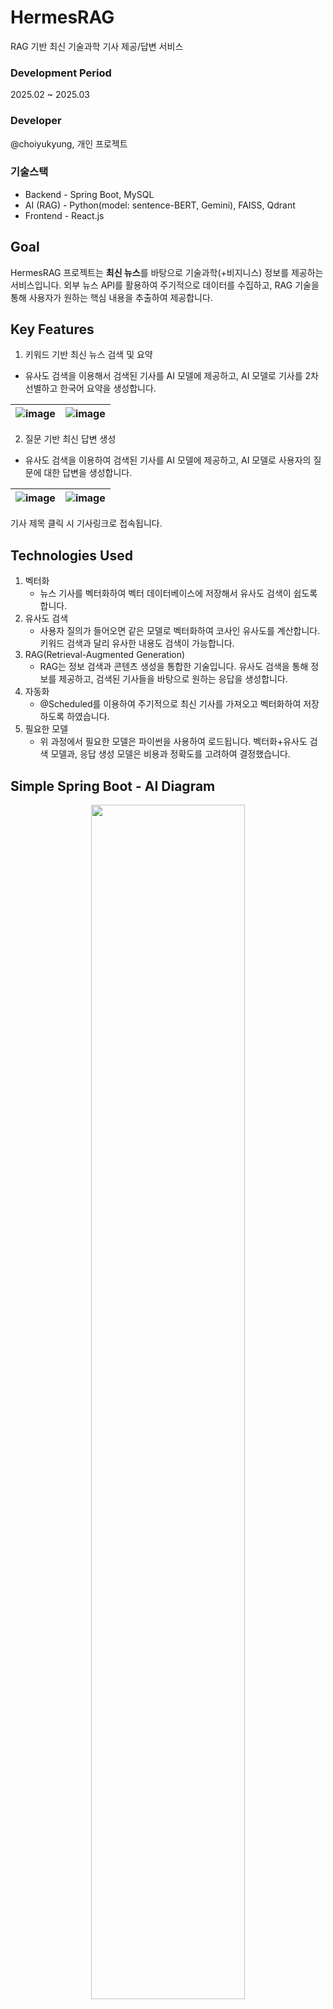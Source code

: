 # HermesRAG
RAG 기반 최신 기술과학 기사 제공/답변 서비스

### Development Period
2025.02 ~ 2025.03
### Developer
@choiyukyung, 개인 프로젝트
### 기술스택
- Backend - Spring Boot, MySQL
- AI (RAG) - Python(model: sentence-BERT, Gemini), FAISS, Qdrant
- Frontend - React.js

## Goal
HermesRAG 프로젝트는 **최신 뉴스**를 바탕으로 기술과학(+비지니스) 정보를 제공하는 서비스입니다.
외부 뉴스 API를 활용하여 주기적으로 데이터를 수집하고, RAG 기술을 통해 사용자가 원하는 핵심 내용을 추출하여 제공합니다.

## Key Features
1. 키워드 기반 최신 뉴스 검색 및 요약
- 유사도 검색을 이용해서 검색된 기사를 AI 모델에 제공하고,  AI 모델로 기사를 2차 선별하고 한국어 요약을 생성합니다.

![image](https://github.com/user-attachments/assets/8bc5a878-c5fc-4c49-88df-af1ed08d98b7) | ![image](https://github.com/user-attachments/assets/387551df-c145-4a9c-8a2e-9cdc36cbcd6f)
-- | -- |

2. 질문 기반 최신 답변 생성
- 유사도 검색을 이용하여 검색된 기사를 AI 모델에 제공하고, AI 모델로 사용자의 질문에 대한 답변을 생성합니다.

![image](https://github.com/user-attachments/assets/f383499b-aea0-4ef0-92d7-b56314051402) | ![image](https://github.com/user-attachments/assets/1d6746c1-317a-4f9f-a94b-19043fec279f)
-- | -- |


기사 제목 클릭 시 기사링크로 접속됩니다.

## Technologies Used
1. 벡터화
   - 뉴스 기사를 벡터화하여 벡터 데이터베이스에 저장해서 유사도 검색이 쉽도록 합니다.
2. 유사도 검색
   - 사용자 질의가 들어오면 같은 모델로 벡터화하여 코사인 유사도를 계산합니다. 키워드 검색과 달리 유사한 내용도 검색이 가능합니다.
3. RAG(Retrieval-Augmented Generation)
   - RAG는 정보 검색과 콘텐츠 생성을 통합한 기술입니다. 유사도 검색을 통해 정보를 제공하고, 검색된 기사들을 바탕으로 원하는 응답을 생성합니다.
4. 자동화
   - @Scheduled를 이용하여 주기적으로 최신 기사를 가져오고 벡터화하여 저장하도록 하였습니다.
5. 필요한 모델
   - 위 과정에서 필요한 모델은 파이썬을 사용하여 로드됩니다. 벡터화+유사도 검색 모델과, 응답 생성 모델은 비용과 정확도를 고려하여 결정했습니다.
  
## Simple Spring Boot - AI Diagram
<div align="center">
<img src="https://github.com/user-attachments/assets/cb6dd14d-e578-4a81-84d3-b1bcac19429a" width="70%" />
</div>

